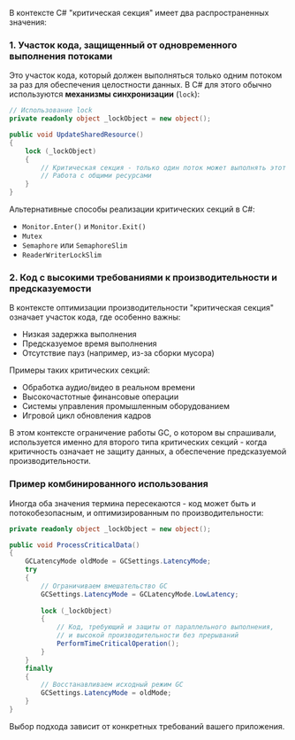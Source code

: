 В контексте C# "критическая секция" имеет два распространенных значения:

### 1. Участок кода, защищенный от одновременного выполнения потоками

Это участок кода, который должен выполняться только одним потоком за раз для обеспечения целостности данных. В C# для этого обычно используются **механизмы синхронизации** (`lock`):

```csharp
// Использование lock
private readonly object _lockObject = new object();

public void UpdateSharedResource()
{
    lock (_lockObject)
    {
        // Критическая секция - только один поток может выполнять этот код
        // Работа с общими ресурсами
    }
}
```

Альтернативные способы реализации критических секций в C#:

- `Monitor.Enter()` и `Monitor.Exit()`
- `Mutex`
- `Semaphore` или `SemaphoreSlim`
- `ReaderWriterLockSlim`

### 2. Код с высокими требованиями к производительности и предсказуемости

В контексте оптимизации производительности "критическая секция" означает участок кода, где особенно важны:

- Низкая задержка выполнения
- Предсказуемое время выполнения
- Отсутствие пауз (например, из-за сборки мусора)

Примеры таких критических секций:

- Обработка аудио/видео в реальном времени
- Высокочастотные финансовые операции
- Системы управления промышленным оборудованием
- Игровой цикл обновления кадров

В этом контексте ограничение работы GC, о котором вы спрашивали, используется именно для второго типа критических секций - когда критичность означает не защиту данных, а обеспечение предсказуемой производительности.

### Пример комбинированного использования

Иногда оба значения термина пересекаются - код может быть и потокобезопасным, и оптимизированным по производительности:

```csharp
private readonly object _lockObject = new object();

public void ProcessCriticalData()
{
    GCLatencyMode oldMode = GCSettings.LatencyMode;
    try
    {
        // Ограничиваем вмешательство GC
        GCSettings.LatencyMode = GCLatencyMode.LowLatency;
        
        lock (_lockObject)
        {
            // Код, требующий и защиты от параллельного выполнения,
            // и высокой производительности без прерываний
            PerformTimeCriticalOperation();
        }
    }
    finally
    {
        // Восстанавливаем исходный режим GC
        GCSettings.LatencyMode = oldMode;
    }
}
```

Выбор подхода зависит от конкретных требований вашего приложения.